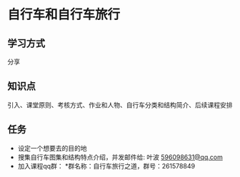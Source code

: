 # 自行车和自行车旅行

## 学习方式
分享
## 知识点
引入、课堂原则、考核方式、作业和人物、自行车分类和结构简介、后续课程安排
## 任务
- 设定一个想要去的目的地
- 搜集自行车图集和结构特点介绍，并发邮件给: 叶波 596098631@qq.com
- 加入课程qq群：
  *群名称：自行车旅行之道，群号：261578849

